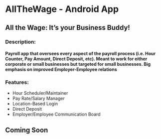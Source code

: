 # AllTheWage - Android App
## All the Wage: It’s your Business Buddy!
### Description:
#### Payroll app that oversees every aspect of the payroll process (i.e. Hour Counter, Pay Amount, Direct Deposit, etc). Meant to work for either corporate or small businesses but targeted for small businesses. Big emphasis on improved Employer-Employee relations

### Features:
* Hour Scheduler/Maintainer
* Pay Rate/Salary Manager
* Location-Based Login
* Direct Deposit
* Employer/Employee Communication Board


## Coming Soon



